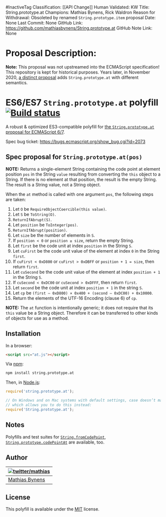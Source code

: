 #InactiveTag
Classification: [[API Change]]
Human Validated: KW
Title: String.prototype.at
Champions: Mathias Bynens, Rick Waldron
Reason for Withdrawal: Obsoleted by renamed `String.prototype.item` proposal
Date: None
Last Commit: None
GitHub Link: https://github.com/mathiasbynens/String.prototype.at
GitHub Note Link: None

# Proposal Description:

**Note:** This proposal was not upstreamed into the ECMAScript specification! This repository is kept for historical purposes. Years later, in November 2020, [a distinct proposal](https://github.com/tc39/proposal-item-method) adds `String.prototype.at` with different semantics.

# ES6/ES7 `String.prototype.at` polyfill [![Build status](https://travis-ci.org/mathiasbynens/String.prototype.at.svg?branch=master)](https://travis-ci.org/mathiasbynens/String.prototype.at)

A robust & optimized ES3-compatible polyfill for [the `String.prototype.at` proposal for ECMAScript 6/7](http://esdiscuss.org/topic/string-prototype-symbolat-improved-string-prototype-charat).

Spec bug ticket: <https://bugs.ecmascript.org/show_bug.cgi?id=2073>

## Spec proposal for `String.prototype.at(pos)`

**NOTE:** Returns a single-element String containing the code point at element position `pos` in the String `value` resulting from converting the `this` object to a String. If there is no element at that position, the result is the empty String. The result is a String value, not a String object.

When the `at` method is called with one argument `pos`, the following steps are taken:

1. Let `O` be `RequireObjectCoercible(this value)`.
2. Let `S` be `ToString(O)`.
3. `ReturnIfAbrupt(S)`.
4. Let `position` be `ToInteger(pos)`.
5. `ReturnIfAbrupt(position)`.
6. Let `size` be the number of elements in `S`.
7. If `position < 0` or `position ≥ size`, return the empty String.
8. Let `first` be the code unit at index `position` in the String `S`.
9. Let `cuFirst` be the code unit value of the element at index `0` in the String `first`.
10. If `cuFirst < 0xD800` or `cuFirst > 0xDBFF` or `position + 1 = size`, then return `first`.
11. Let `cuSecond` be the code unit value of the element at index `position + 1` in the String `S`.
12. If `cuSecond < 0xDC00` or `cuSecond > 0xDFFF`, then return `first`.
13. Let `second` be the code unit at index `position + 1` in the string `S`.
14. Let `cp` be `(first – 0xD800) × 0x400 + (second – 0xDC00) + 0x10000`.
15. Return the elements of the UTF-16 Encoding (clause 6) of `cp`.

**NOTE:** The `at` function is intentionally generic; it does not require that its `this` value be a String object. Therefore it can be transferred to other kinds of objects for use as a method.

## Installation

In a browser:

```html
<script src="at.js"></script>
```

Via [npm](http://npmjs.org/):

```bash
npm install string.prototype.at
```

Then, in [Node.js](http://nodejs.org/):

```js
require('string.prototype.at');

// On Windows and on Mac systems with default settings, case doesn’t matter,
// which allows you to do this instead:
require('String.prototype.at');
```

## Notes

Polyfills and test suites for [`String.fromCodePoint`](https://mths.be/fromcodepoint), [`String.prototype.codePointAt`](https://mths.be/codepointat) are available, too.

## Author

| [![twitter/mathias](https://gravatar.com/avatar/24e08a9ea84deb17ae121074d0f17125?s=70)](https://twitter.com/mathias "Follow @mathias on Twitter") |
|---|
| [Mathias Bynens](https://mathiasbynens.be/) |

## License

This polyfill is available under the [MIT](https://mths.be/mit) license.